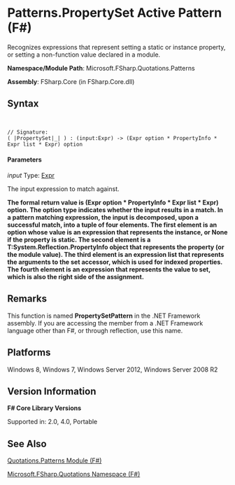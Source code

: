 # Patterns.PropertySet Active Pattern (F#)

Recognizes expressions that represent setting a static or instance property, or setting a non-function value declared in a module.

**Namespace/Module Path**: Microsoft.FSharp.Quotations.Patterns

**Assembly**: FSharp.Core (in FSharp.Core.dll)


## Syntax


```


// Signature:
( |PropertySet|_| ) : (input:Expr) -> (Expr option * PropertyInfo * Expr list * Expr) option

```



#### Parameters
*input*
Type: [Expr](http://msdn.microsoft.com/en-us/library/ed6a2caf-69d4-45c2-ab97-e9b3be9bce65)


The input expression to match against.



**The formal return value is (Expr option &#42; PropertyInfo &#42; Expr list &#42; Expr) option. The option type indicates whether the input results in a match. In a pattern matching expression, the input is decomposed, upon a successful match, into a tuple of four elements. The first element is an option whose value is an expression that represents the instance, or None if the property is static. The second element is a T:System.Reflection.PropertyInfo object that represents the property (or the module value). The third element is an expression list that represents the arguments to the set accessor, which is used for indexed properties. The fourth element is an expression that represents the value to set, which is also the right side of the assignment.**
## Remarks
This function is named **PropertySetPattern** in the .NET Framework assembly. If you are accessing the member from a .NET Framework language other than F#, or through reflection, use this name.


## Platforms
Windows 8, Windows 7, Windows Server 2012, Windows Server 2008 R2


## Version Information
**F# Core Library Versions**

Supported in: 2.0, 4.0, Portable




## See Also
[Quotations.Patterns Module &#40;F&#35;&#41;](Quotations.Patterns+Module+%28FSharp%29.md)

[Microsoft.FSharp.Quotations Namespace &#40;F&#35;&#41;](Microsoft.FSharp.Quotations+Namespace+%28FSharp%29.md)

